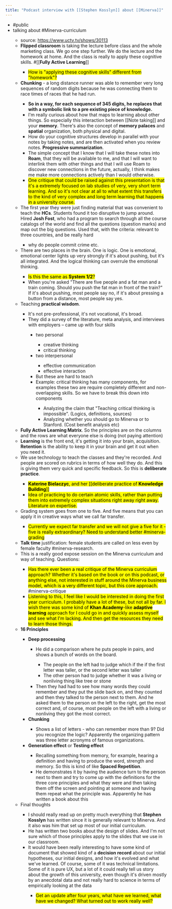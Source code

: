 ```yaml
---
title: "Podcast interview with [[Stephen Kosslyn]] about [[Minerva]]"
---
```


- #public<span id='BbsXJHEtA'/>
- talking about #Minerva-curriculum<span id='e9nkPaGgi'/>
    - source: https://www.uctv.tv/shows/30113<span id='77DIr-7gy'/>
    - **Flipped classroom** is taking the lecture before class and the whole marketing class. We go one step further. We do the lecture and the homework at home. And the class is really to apply these cognitive skills. #[[**Fully Active Learning**]]<span id='_PjBqmUEt'/>
        - &#8203;<mark>How is "applying these cognitive skills" different from "homework"?</mark><span id='0ODt_nAZr'/>
    - **Chunking** - a long distance runner was able to remember very long sequences of random digits because he was connecting them to race times of races that he had run.<span id='EXxQLpBMW'/>
        - __So in a way, for each sequence of 345 digits, he replaces that with a symbolic link to a pre existing piece of knowledge.__<span id='sthMnW17q'/>
        - I'm really curious about how that maps to learning about other things. So especially this interaction between [[Note taking]] and your **memory**. There's also the concept of **memory palaces** and **spatial** organization, both physical and digital.<span id='yi1vKAmNt'/>
        - How do your cognitive structures develop in parallel with your notes by taking notes, and are then activated when you review notes. **Progressive summarization**.<span id='BL5ZwObZE'/>
        - The simple concept that I know that I will take these notes into **Roam**, that they will be available to me, and that I will want to interlink them with other things and that I will use Roam to discover new connections in the future, actually, I think makes me make more connections actively than I would otherwise.<span id='DBLwVSfMO'/>
        - &#8203;<mark>One critique that could be raised against this presentation is that it's a extremely focused on lab studies of very, very short term learning. And so it's not clear at all to what extent this transfers to the kind of very complex and long term learning that happens in a university course. </mark><span id='ZV36Pfbnz'/>
    - The first year they were just finding material that was convenient to teach the **HCs**. Students found it too disruptive to jump around. Hired **Josh Fost**, who had a program to search through all the course catalogs of the world and find all the questions (question marks) and map out the big questions. Used that, with the criteria: relevant to three countries, and be really hard<span id='_MiCpsR7f'/>
        - why do people commit crime etc.<span id='Bkn3oLupc'/>
    - There are two places in the brain. One is logic. One is emotional, emotional center lights up very strongly if it's about pushing, but it's all integrated. And the logical thinking can overrule the emotional thinking.<span id='h9cRWVPdA'/>
        - &#8203;<mark>Is this the same as **System 1/2**?</mark><span id='BrBaj8GIX'/>
        - When you're asked "There are five people and a fat man and a train coming. Should you push the fat man in front of the train?" If it's about pushing, most people say no, if it's about pressing a button from a distance, most people say yes.<span id='bab5YuE38'/>
    - Teaching **practical wisdom**.<span id='6MYLNEvhB'/>
        - It's not pre-professional, it's not vocational, it's broad.<span id='uOWhXdeB_'/>
        - They did a survey of the literature, meta analysis, and interviews with employers – came up with four skills<span id='eETKuE5On'/>
            - two personal<span id='gCNmOxWlY'/>
                - creative thinking<span id='beGUd_ziI'/>
                - critical thinking<span id='NZXie6Q_b'/>
            - two interpersonal<span id='97W0uIR8s'/>
                - effective communication<span id='szP9QRupJ'/>
                - effective interaction<span id='-TGFuXIjc'/>
            - But these are hard to teach<span id='Uxm0fhLAS'/>
            - Example: critical thinking has many components, for examples these two are require completely different and non-overlapping skills. So we have to break this down into components<span id='p_T5Aa9dh'/>
                - Analyzing the claim that "Teaching critical thinking is impossible". (Logics, definitions, sources)<span id='CXwZiBWJo'/>
                - Analyzing whether you should go to Minerva or to Stanford. (Cost benefit analysis etc)<span id='cXsvZoy_9'/>
    - **Fully Active Learning Matrix**. So the principles are on the columns and the rows are what everyone else is doing (not paying attention)<span id='ySgBjfX67'/>
    - **Learning** is the front end, it's getting it into your brain, acquisition. **Retention** is the ability to keep it in your brain and get it out when you need it.<span id='QxfG4u9yA'/>
    - We use technology to teach the classes and they're recorded. And people are scored on rubrics in terms of how well they do. And this is giving them very quick and specific feedback. So this is **deliberate practice**.<span id='e4cY7QY-9'/>
        - &#8203;<mark>**Katerine Bielaczyc**, and her [[deliberate practice of **Knowledge Building**]] </mark><span id='TZusYfTwb'/>
        - &#8203;<mark>Idea of practicing to do certain atomic skills, rather than putting them into extremely complex situations right away right away. Literature on expertise. </mark><span id='kvbbz5ov1'/>
    - Grading system goes from one to five. And five means that you can apply it in creative ways what we call far transfer.<span id='faJmYZy9g'/>
        - &#8203;<mark>Currently we expect far transfer and we will not give a five for it - five is really extraordinary? Need to understand better #minerva-grading</mark><span id='ZBRtMZofq'/>
    - **Talk time** justification: female students are called on less even by female faculty #minerva-research.<span id='M-ZD2H_Up'/>
    - This is a really good expose session on the Minerva curriculum and way of teaching. Questions:<span id='8BGNUaOfG'/>
        - &#8203;<mark>Has there ever been a real critique of the Minerva curriculum approach? Whether it's based on the book or on this podcast, or anything else, not interested in stuff around the Minerva business model, which is a very different topic, but this core approach.</mark> #minerva-critique<span id='6CQGJysPE'/>
        - &#8203;<mark>Listening to this, I feel like I would be interested in doing the first year curriculum. I probably have a lot of these, but not all by far. I wish there was some kind of **Khan Academy**-like **adaptive learning** approach for I could go in and quickly assess myself and see what I'm lacking. And then get the resources they need to learn those things. </mark><span id='H1gIxBSLy'/>
    - **16 Principles**<span id='XDCqYZZY0'/>
        - **Deep processing**<span id='8ZvEEX09u'/>
            - He did a comparison where he puts people in pairs, and shows a bunch of words on the board.<span id='e2dWXvk4R'/>
                - The people on the left had to judge which if the if the first letter was taller, or the second letter was taller<span id='lJ_OFueO0'/>
                - The other person had to judge whether it was a living or nonliving thing like tree or stone<span id='NnpqLuD6K'/>
            - Then they had had to see how many words they could remember and they put the slide back on, and they counted and then they talked to the person next to them. And he asked them to the person on the left to the right, get the most correct and, of course, most people on the left with a living or nonliving they got the most correct.<span id='__UDcwVkc'/>
        - **Chunking**<span id='JkyL_oNhh'/>
            - Shows a list of letters - who can remember more than 9? Did you recognize the logic? Apparently the organizing pattern was three letter acronyms of famous organizations.<span id='b-2qzdTqd'/>
        - **Generation effect** or **Testing effect**<span id='GUr1OB8iu'/>
            - Recalling something from memory, for example, hearing a definition and having to produce the word, strength and memory. So this is kind of like **Spaced Repetition**.<span id='Gu7Ab-F3x'/>
            - He demonstrates it by having the audience turn to the person next to them and try to come up with the definitions for the three core principles and what they were and then taking them off the screen and pointing at someone and having them repeat what the principle was. Apparently he has written a book about this<span id='vPl2vIB5f'/>
    - Final thoughts<span id='za_nBaUbs'/>
        - I should really read up on pretty much everything that **Stephen Kosslyn** has written since it is generally relevant to Minerva. And it also was him that set up most of our initial curriculum.<span id='Rr1LQsMC9'/>
        - He has written two books about the design of slides. And I'm not sure which of those principles apply to the slides that we use in our classroom.<span id='MCXbeuIx6'/>
        - It would have been really interesting to have some kind of document that showed kind of a **decision record** about our initial hypotheses, our initial designs, and how it's evolved and what we've learned. Of course, some of it was technical limitations. Some of it is pure UX, but a lot of it could really tell us story about the growth of this university, even though it's driven mostly by an anecdotal data and not really hard to science in terms of empirically looking at the data<span id='LnmajVHs-'/>
            - &#8203;<mark>Get an update after four years, what have we learned, what have we changed? What turned out to work really well? </mark><span id='zzCMYrS8u'/>
